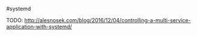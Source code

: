 #systemd

TODO: http://alesnosek.com/blog/2016/12/04/controlling-a-multi-service-application-with-systemd/
